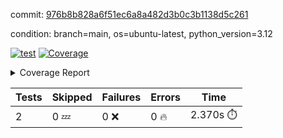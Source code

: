 commit: [976b8b828a6f51ec6a8a482d3b0c3b1138d5c261](https://github.com/rcmdnk/boto3-session/tree/976b8b828a6f51ec6a8a482d3b0c3b1138d5c261)

condition: branch=main, os=ubuntu-latest, python_version=3.12

[![test](https://github.com/rcmdnk/boto3-session/actions/workflows/test.yml/badge.svg)](https://github.com/rcmdnk/boto3-session/actions/runs/16296644666)
<a href="https://github.com/rcmdnk/boto3-session/blob/976b8b828a6f51ec6a8a482d3b0c3b1138d5c261/README.md"><img alt="Coverage" src="https://img.shields.io/badge/Coverage-47%25-orange.svg" /></a><details><summary>Coverage Report </summary><table><tr><th>File</th><th>Stmts</th><th>Miss</th><th>Cover</th><th>Missing</th></tr><tbody><tr><td colspan="5"><b>src/boto3_session</b></td></tr><tr><td>&nbsp; &nbsp;<a href="https://github.com/rcmdnk/boto3-session/blob/976b8b828a6f51ec6a8a482d3b0c3b1138d5c261/src/boto3_session/session.py">session.py</a></td><td>59</td><td>34</td><td>42%</td><td><a href="https://github.com/rcmdnk/boto3-session/blob/976b8b828a6f51ec6a8a482d3b0c3b1138d5c261/src/boto3_session/session.py#L15-L18">15&ndash;18</a>, <a href="https://github.com/rcmdnk/boto3-session/blob/976b8b828a6f51ec6a8a482d3b0c3b1138d5c261/src/boto3_session/session.py#L60">60</a>, <a href="https://github.com/rcmdnk/boto3-session/blob/976b8b828a6f51ec6a8a482d3b0c3b1138d5c261/src/boto3_session/session.py#L68-L70">68&ndash;70</a>, <a href="https://github.com/rcmdnk/boto3-session/blob/976b8b828a6f51ec6a8a482d3b0c3b1138d5c261/src/boto3_session/session.py#L73-L97">73&ndash;97</a>, <a href="https://github.com/rcmdnk/boto3-session/blob/976b8b828a6f51ec6a8a482d3b0c3b1138d5c261/src/boto3_session/session.py#L100-L122">100&ndash;122</a>, <a href="https://github.com/rcmdnk/boto3-session/blob/976b8b828a6f51ec6a8a482d3b0c3b1138d5c261/src/boto3_session/session.py#L125-L129">125&ndash;129</a>, <a href="https://github.com/rcmdnk/boto3-session/blob/976b8b828a6f51ec6a8a482d3b0c3b1138d5c261/src/boto3_session/session.py#L132-L133">132&ndash;133</a>, <a href="https://github.com/rcmdnk/boto3-session/blob/976b8b828a6f51ec6a8a482d3b0c3b1138d5c261/src/boto3_session/session.py#L136-L137">136&ndash;137</a></td></tr><tr><td><b>TOTAL</b></td><td><b>64</b></td><td><b>34</b></td><td><b>47%</b></td><td>&nbsp;</td></tr></tbody></table></details>

| Tests | Skipped | Failures | Errors | Time |
| ----- | ------- | -------- | -------- | ------------------ |
| 2 | 0 :zzz: | 0 :x: | 0 :fire: | 2.370s :stopwatch: |

